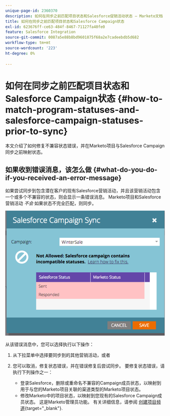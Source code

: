 ```yaml
---
unique-page-id: 2360370
description: 如何在同步之前匹配项目状态和Salesforce促销活动状态 — Marketo文档 — 产品文档
title: 如何在同步之前匹配项目状态和Salesforce Campaign状态
exl-id: 623676ff-ce63-484f-8467-71127fa40fe0
feature: Salesforce Integration
source-git-commit: 0087a5e88b8bd9601875f68a2e7cadeebdb5d682
workflow-type: tm+mt
source-wordcount: '223'
ht-degree: 0%

---
```


# 如何在同步之前匹配项目状态和Salesforce Campaign状态 {#how-to-match-program-statuses-and-salesforce-campaign-statuses-prior-to-sync}

本文介绍了如何修复不兼容状态错误，并在Marketo项目与Salesforce Campaign同步之前映射状态。

## 如果收到错误消息，该怎么做 {#what-do-you-do-if-you-received-an-error-message}

如果尝试同步到包含潜在客户的现有Salesforce营销活动，并且该营销活动包含一个或多个不兼容的状态，则会显示一条错误消息。 Marketo项目和Salesforce营销活动 *不会* 如果状态不完全匹配，则同步。

![](assets/image2015-7-22-9-3a23-3a29.png)

从该错误消息中，您可以选择执行以下操作：

1. 从下拉菜单中选择要同步到的其他营销活动，或者
1. 您可以取消，修复状态错误，并在错误修复后尝试同步。 要修复状态错误，请执行下列操作之一：

   * 登录Salesforce，删除或重命名不兼容的Campaign成员状态，以映射到用于与您的Marketo项目关联的渠道类型的Marketo项目状态。
   * 修改Marketo中的项目状态，以映射到您现有的Salesforce Campaign成员状态。 这是Marketo管理员功能。 有关详细信息，请参阅 [创建项目频道](/help/marketo/product-docs/administration/tags/create-a-program-channel.md){target="_blank"}.
